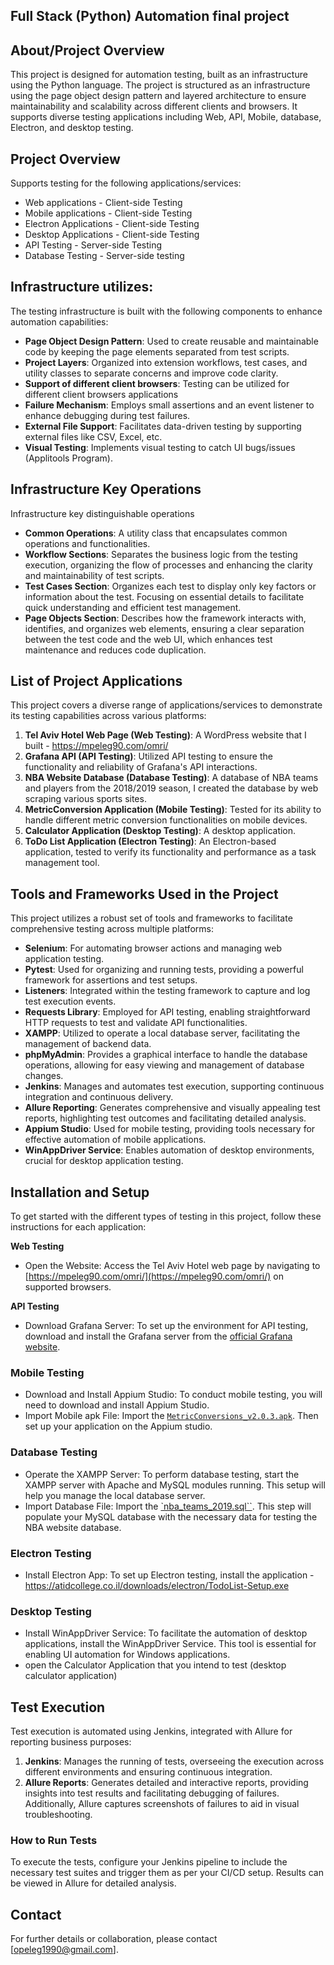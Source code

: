 

## Full Stack (Python) Automation final project

## About/Project Overview
This project is designed for automation testing, built as an infrastructure using the Python language.
The project is structured as an infrastructure using the page object design pattern and layered architecture to ensure maintainability and scalability across different clients and browsers.
It supports diverse testing applications including Web, API, Mobile, database, Electron, and desktop testing.

## Project Overview
Supports testing for the following applications/services:
- Web applications - Client-side Testing
- Mobile applications - Client-side Testing
- Electron Applications - Client-side Testing
- Desktop Applications - Client-side Testing
- API Testing - Server-side Testing
- Database Testing - Server-side testing

## Infrastructure utilizes:
The testing infrastructure is built with the following components to enhance automation capabilities:
- **Page Object Design Pattern**: Used to create reusable and maintainable code by keeping the page elements separated from test scripts.
- **Project Layers**: Organized into extension workflows, test cases, and utility classes to separate concerns and improve code clarity.
- **Support of different client browsers**: Testing can be utilized for different client browsers applications
- **Failure Mechanism**: Employs small assertions and an event listener to enhance debugging during test failures.
- **External File Support**: Facilitates data-driven testing by supporting external files like CSV, Excel, etc.
- **Visual Testing**: Implements visual testing to catch UI bugs/issues (Applitools Program).

## Infrastructure Key Operations
Infrastructure key distinguishable operations
- **Common Operations**: A utility class that encapsulates common operations and functionalities.
- **Workflow Sections**: Separates the business logic from the testing execution, organizing the flow of processes and enhancing the clarity and maintainability of test scripts.
- **Test Cases Section**: Organizes each test to display only key factors or information about the test. Focusing on essential details to facilitate quick understanding and efficient test management.
- **Page Objects Section**: Describes how the framework interacts with, identifies, and organizes web elements, ensuring a clear separation between the test code and the web UI, which enhances test maintenance and reduces code duplication.

## List of Project Applications
This project covers a diverse range of applications/services to demonstrate its testing capabilities across various platforms:

1. **Tel Aviv Hotel Web Page (Web Testing)**: A WordPress website that I built - https://mpeleg90.com/omri/
2. **Grafana API (API Testing)**: Utilized API testing to ensure the functionality and reliability of Grafana's API interactions.
3. **NBA Website Database (Database Testing)**: A database of NBA teams and players from the 2018/2019 season, I created the database by web scraping various sports sites.
4. **MetricConversion Application (Mobile Testing)**: Tested for its ability to handle different metric conversion functionalities on mobile devices.
5. **Calculator Application (Desktop Testing)**: A desktop application.
6. **ToDo List Application (Electron Testing)**: An Electron-based application, tested to verify its functionality and performance as a task management tool.

## Tools and Frameworks Used in the Project
This project utilizes a robust set of tools and frameworks to facilitate comprehensive testing across multiple platforms:

- **Selenium**: For automating browser actions and managing web application testing.
- **Pytest**: Used for organizing and running tests, providing a powerful framework for assertions and test setups.
- **Listeners**: Integrated within the testing framework to capture and log test execution events.
- **Requests Library**: Employed for API testing, enabling straightforward HTTP requests to test and validate API functionalities.
- **XAMPP**: Utilized to operate a local database server, facilitating the management of backend data.
- **phpMyAdmin**: Provides a graphical interface to handle the database operations, allowing for easy viewing and management of database changes.
- **Jenkins**: Manages and automates test execution, supporting continuous integration and continuous delivery.
- **Allure Reporting**: Generates comprehensive and visually appealing test reports, highlighting test outcomes and facilitating detailed analysis.
- **Appium Studio**: Used for mobile testing, providing tools necessary for effective automation of mobile applications.
- **WinAppDriver Service**: Enables automation of desktop environments, crucial for desktop application testing.

## Installation and Setup

To get started with the different types of testing in this project, follow these instructions for each application:

**Web Testing**
- Open the Website: Access the Tel Aviv Hotel web page by navigating to [https://mpeleg90.com/omri/](https://mpeleg90.com/omri/) on supported browsers.

**API Testing**
- Download Grafana Server: To set up the environment for API testing, download and install the Grafana server from the [official Grafana website](https://grafana.com/grafana/download).

### Mobile Testing
- Download and Install Appium Studio: To conduct mobile testing, you will need to download and install Appium Studio.
- Import Mobile apk File: Import the [`MetricConversions_v2.0.3.apk`](./utilities). Then set up your application on the Appium studio.

### Database Testing
- Operate the XAMPP Server: To perform database testing, start the XAMPP server with Apache and MySQL modules running. This setup will help you manage the local database server.
- Import Database File: Import the [`nba_teams_2019.sql``](./utilities). This step will populate your MySQL database with the necessary data for testing the NBA website database.

### Electron Testing
- Install Electron App: To set up Electron testing, install the application - https://atidcollege.co.il/downloads/electron/TodoList-Setup.exe

### Desktop Testing
- Install WinAppDriver Service: To facilitate the automation of desktop applications, install the WinAppDriver Service. This tool is essential for enabling UI automation for Windows applications.
- open the Calculator Application that you intend to test (desktop calculator application)
  
## Test Execution
Test execution is automated using Jenkins, integrated with Allure for reporting business purposes:
1. **Jenkins**: Manages the running of tests, overseeing the execution across different environments and ensuring continuous integration.
2. **Allure Reports**: Generates detailed and interactive reports, providing insights into test results and facilitating debugging of failures.
 Additionally, Allure captures screenshots of failures to aid in visual troubleshooting.


### How to Run Tests
To execute the tests, configure your Jenkins pipeline to include the necessary test suites and trigger them as per your CI/CD setup. Results can be viewed in Allure for detailed analysis.


## Contact
For further details or collaboration, please contact [opeleg1990@gmail.com].
